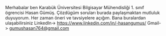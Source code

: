 Merhabalar ben Karabük Üniversitesi Bilgisayar Mühendisliği 1. sınıf ögrencisi Hasan Gümüş. Çözdügüm soruları burada paylaşmaktan mutluluk duyuyorum. Her zaman öneri ve tavsiyelere açığım. 
Bana buralardan ulaşabilirsiniz LinkedIn-> https://www.linkedin.com/in/-hasangumus/ 
                                Gmail->  gumushasan764@gmail.com
